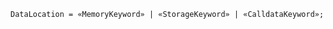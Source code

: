 <!-- This file is generated automatically by infrastructure scripts. Please don't edit by hand. -->

```{ .ebnf .slang-ebnf #DataLocation }
DataLocation = «MemoryKeyword» | «StorageKeyword» | «CalldataKeyword»;
```

